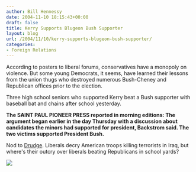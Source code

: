 ```yaml
---
author: Bill Hennessy
date: 2004-11-10 18:15:43+00:00
draft: false
title: Kerry Supports Blugeon Bush Supporter
layout: blog
url: /2004/11/10/kerry-supports-blugeon-bush-supporter/
categories:
- Foreign Relations
---
```


According to posters to liberal forums, conservatives have a monopoly on violence. But some young Democrats, it seems, have learned their lessons from the union thugs who destroyed numerous Bush-Cheney and Republican offices prior to the election.




Three high school seniors who supported Kerry beat a Bush supporter with baseball bat and chains after school yesterday.




**The SAINT PAUL PIONEER PRESS reported in morning editions: The argument began earlier in the day Thursday with a discussion about candidates the minors had supported for president, Backstrom said. The two victims supported President Bush.**  





Nod to [Drudge](https://www.drudgereport.com). Liberals decry American troops killing terrorists in Iraq, but where's their outcry over liberals beating Republicans in school yards?

![](https://blog.billhennessy.com/aggbug.aspx?PostID=502)

